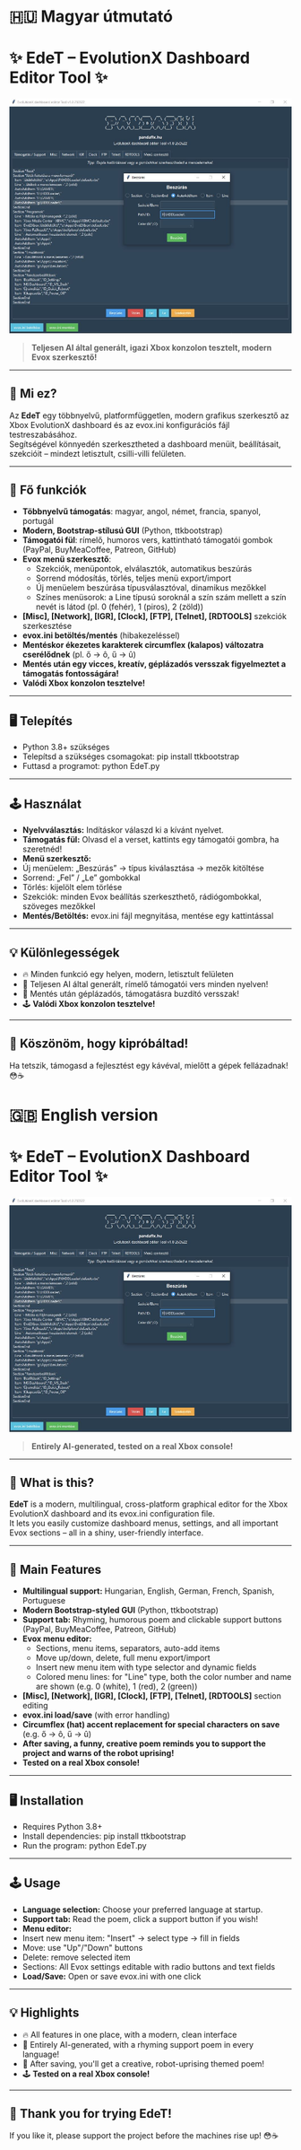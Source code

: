 # 🇭🇺 Magyar útmutató
# ✨ EdeT – EvolutionX Dashboard Editor Tool ✨

![EdeT főképernyő](.github/EdeT.jpg)

> **Teljesen AI által generált, igazi Xbox konzolon tesztelt, modern Evox szerkesztő!**

---

## 🚀 Mi ez?

Az **EdeT** egy többnyelvű, platformfüggetlen, modern grafikus szerkesztő az Xbox EvolutionX dashboard és az evox.ini konfigurációs fájl testreszabásához.  
Segítségével könnyedén szerkesztheted a dashboard menüit, beállításait, szekcióit – mindezt letisztult, csilli-villi felületen.

---

## 🌟 Fő funkciók

- **Többnyelvű támogatás**: magyar, angol, német, francia, spanyol, portugál
- **Modern, Bootstrap-stílusú GUI** (Python, ttkbootstrap)
- **Támogatói fül**: rímelő, humoros vers, kattintható támogatói gombok (PayPal, BuyMeaCoffee, Patreon, GitHub)
- **Evox menü szerkesztő**:
  - Szekciók, menüpontok, elválasztók, automatikus beszúrás
  - Sorrend módosítás, törlés, teljes menü export/import
  - Új menüelem beszúrása típusválasztóval, dinamikus mezőkkel
  - Színes menüsorok: a Line típusú soroknál a szín szám mellett a szín nevét is látod (pl. 0 (fehér), 1 (piros), 2 (zöld))
- **[Misc], [Network], [IGR], [Clock], [FTP], [Telnet], [RDTOOLS]** szekciók szerkesztése
- **evox.ini betöltés/mentés** (hibakezeléssel)
- **Mentéskor ékezetes karakterek circumflex (kalapos) változatra cserélődnek** (pl. ő → ô, ű → û)
- **Mentés után egy vicces, kreatív, géplázadós versszak figyelmeztet a támogatás fontosságára!**
- **Valódi Xbox konzolon tesztelve!**

---

## 🖥️ Telepítés

- Python 3.8+ szükséges  
- Telepítsd a szükséges csomagokat: pip install ttkbootstrap
- Futtasd a programot: python EdeT.py


---

## 🕹️ Használat

- **Nyelvválasztás:** Indításkor válaszd ki a kívánt nyelvet.
- **Támogatás fül:** Olvasd el a verset, kattints egy támogatói gombra, ha szeretnéd!
- **Menü szerkesztő:**
- Új menüelem: „Beszúrás” → típus kiválasztása → mezők kitöltése
- Sorrend: „Fel” / „Le” gombokkal
- Törlés: kijelölt elem törlése
- Szekciók: minden Evox beállítás szerkeszthető, rádiógombokkal, szöveges mezőkkel
- **Mentés/Betöltés:** evox.ini fájl megnyitása, mentése egy kattintással

---

## 💡 Különlegességek

- 🔥 Minden funkció egy helyen, modern, letisztult felületen
- 🦾 Teljesen AI által generált, rímelő támogatói vers minden nyelven!
- 🤖 Mentés után géplázadós, támogatásra buzdító versszak!
- 🕹️ **Valódi Xbox konzolon tesztelve!**

---

## 🎉 Köszönöm, hogy kipróbáltad!

Ha tetszik, támogasd a fejlesztést egy kávéval, mielőtt a gépek fellázadnak! 😳☕


# 🇬🇧 English version
# ✨ EdeT – EvolutionX Dashboard Editor Tool ✨

![EdeT EvoX menu editor](.github/EdeT.jpg)

> **Entirely AI-generated, tested on a real Xbox console!**

---

## 🚀 What is this?

**EdeT** is a modern, multilingual, cross-platform graphical editor for the Xbox EvolutionX dashboard and its evox.ini configuration file.  
It lets you easily customize dashboard menus, settings, and all important Evox sections – all in a shiny, user-friendly interface.

---

## 🌟 Main Features

- **Multilingual support:** Hungarian, English, German, French, Spanish, Portuguese
- **Modern Bootstrap-styled GUI** (Python, ttkbootstrap)
- **Support tab:** Rhyming, humorous poem and clickable support buttons (PayPal, BuyMeaCoffee, Patreon, GitHub)
- **Evox menu editor:**
  - Sections, menu items, separators, auto-add items
  - Move up/down, delete, full menu export/import
  - Insert new menu item with type selector and dynamic fields
  - Colored menu lines: for "Line" type, both the color number and name are shown (e.g. 0 (white), 1 (red), 2 (green))
- **[Misc], [Network], [IGR], [Clock], [FTP], [Telnet], [RDTOOLS]** section editing
- **evox.ini load/save** (with error handling)
- **Circumflex (hat) accent replacement for special characters on save** (e.g. ő → ô, ű → û)
- **After saving, a funny, creative poem reminds you to support the project and warns of the robot uprising!**
- **Tested on a real Xbox console!**

---

## 🖥️ Installation

- Requires Python 3.8+
- Install dependencies: pip install ttkbootstrap
- Run the program: python EdeT.py

---

## 🕹️ Usage

- **Language selection:** Choose your preferred language at startup.
- **Support tab:** Read the poem, click a support button if you wish!
- **Menu editor:**
- Insert new menu item: "Insert" → select type → fill in fields
- Move: use "Up"/"Down" buttons
- Delete: remove selected item
- Sections: All Evox settings editable with radio buttons and text fields
- **Load/Save:** Open or save evox.ini with one click

---

## 💡 Highlights

- 🔥 All features in one place, with a modern, clean interface
- 🦾 Entirely AI-generated, with a rhyming support poem in every language!
- 🤖 After saving, you'll get a creative, robot-uprising themed poem!
- 🕹️ **Tested on a real Xbox console!**

---

## 🎉 Thank you for trying EdeT!

If you like it, please support the project before the machines rise up! 😳☕

